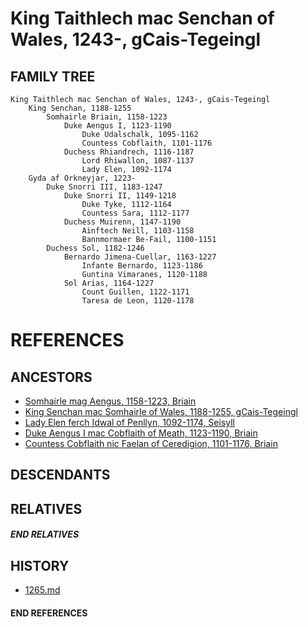 # King Taithlech mac Senchan of Wales, 1243-, gCais-Tegeingl

## FAMILY TREE

```
King Taithlech mac Senchan of Wales, 1243-, gCais-Tegeingl
	King Senchan, 1188-1255
		Somhairle Briain, 1158-1223
            Duke Aengus I, 1123-1190
                Duke Udalschalk, 1095-1162
                Countess Cobflaith, 1101-1176
            Duchess Rhiandrech, 1116-1187
                Lord Rhiwallon, 1087-1137
                Lady Elen, 1092-1174
	Gyda af Orkneyjar, 1223-
		Duke Snorri III, 1183-1247
			Duke Snorri II, 1149-1218
				Duke Tyke, 1112-1164
				Countess Sara, 1112-1177
			Duchess Muirenn, 1147-1190
				Ainftech Neill, 1103-1158
				Bannmormaer Be-Fail, 1100-1151
		Duchess Sol, 1182-1246
			Bernardo Jimena-Cuellar, 1163-1227	
				Infante Bernardo, 1123-1186
				Guntina Vimaranes, 1120-1188
			Sol Arias, 1164-1227
				Count Guillen, 1122-1171
				Taresa de Leon, 1120-1178
```


# REFERENCES

## ANCESTORS
* [Somhairle mag Aengus, 1158-1223, Briain](somhairle_mag_aengus_1158.md)
* [King Senchan mac Somhairle of Wales, 1188-1255, gCais-Tegeingl](senchan_mac_somhairle_1188.md)
* [Lady Elen ferch Idwal of Penllyn, 1092-1174, Seisyll](elen_ferch_idwal_1092.md)
* [Duke Aengus I mac Cobflaith of Meath, 1123-1190, Briain](aengus_i_mac_cobflaith_1123.md)
* [Countess Cobflaith nic Faelan of Ceredigion, 1101-1176, Briain](cobflaith_nic_faelan_1101.md)

## DESCENDANTS

## RELATIVES

##### END RELATIVES 
## HISTORY
* [1265.md](../h/1265.md)

#### END REFERENCES
